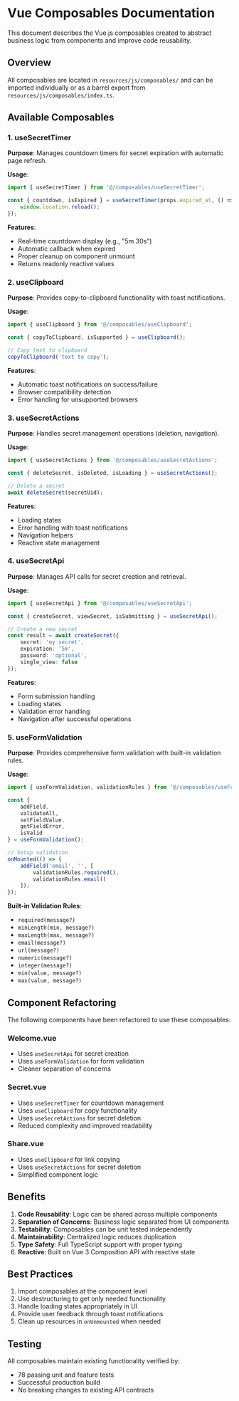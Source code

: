 # Vue Composables Documentation

This document describes the Vue.js composables created to abstract business logic from components and improve code reusability.

## Overview

All composables are located in `resources/js/composables/` and can be imported individually or as a barrel export from `resources/js/composables/index.ts`.

## Available Composables

### 1. useSecretTimer

**Purpose**: Manages countdown timers for secret expiration with automatic page refresh.

**Usage**:
```typescript
import { useSecretTimer } from '@/composables/useSecretTimer';

const { countdown, isExpired } = useSecretTimer(props.expired_at, () => {
    window.location.reload();
});
```

**Features**:
- Real-time countdown display (e.g., "5m 30s")
- Automatic callback when expired
- Proper cleanup on component unmount
- Returns readonly reactive values

### 2. useClipboard

**Purpose**: Provides copy-to-clipboard functionality with toast notifications.

**Usage**:
```typescript
import { useClipboard } from '@/composables/useClipboard';

const { copyToClipboard, isSupported } = useClipboard();

// Copy text to clipboard
copyToClipboard('text to copy');
```

**Features**:
- Automatic toast notifications on success/failure
- Browser compatibility detection
- Error handling for unsupported browsers

### 3. useSecretActions

**Purpose**: Handles secret management operations (deletion, navigation).

**Usage**:
```typescript
import { useSecretActions } from '@/composables/useSecretActions';

const { deleteSecret, isDeleted, isLoading } = useSecretActions();

// Delete a secret
await deleteSecret(secretUid);
```

**Features**:
- Loading states
- Error handling with toast notifications
- Navigation helpers
- Reactive state management

### 4. useSecretApi

**Purpose**: Manages API calls for secret creation and retrieval.

**Usage**:
```typescript
import { useSecretApi } from '@/composables/useSecretApi';

const { createSecret, viewSecret, isSubmitting } = useSecretApi();

// Create a new secret
const result = await createSecret({
    secret: 'my secret',
    expiration: '5m',
    password: 'optional',
    single_view: false
});
```

**Features**:
- Form submission handling
- Loading states
- Validation error handling
- Navigation after successful operations

### 5. useFormValidation

**Purpose**: Provides comprehensive form validation with built-in validation rules.

**Usage**:
```typescript
import { useFormValidation, validationRules } from '@/composables/useFormValidation';

const {
    addField,
    validateAll,
    setFieldValue,
    getFieldError,
    isValid
} = useFormValidation();

// Setup validation
onMounted(() => {
    addField('email', '', [
        validationRules.required(),
        validationRules.email()
    ]);
});
```

**Built-in Validation Rules**:
- `required(message?)`
- `minLength(min, message?)`
- `maxLength(max, message?)`
- `email(message?)`
- `url(message?)`
- `numeric(message?)`
- `integer(message?)`
- `min(value, message?)`
- `max(value, message?)`

## Component Refactoring

The following components have been refactored to use these composables:

### Welcome.vue
- Uses `useSecretApi` for secret creation
- Uses `useFormValidation` for form validation
- Cleaner separation of concerns

### Secret.vue
- Uses `useSecretTimer` for countdown management
- Uses `useClipboard` for copy functionality
- Uses `useSecretActions` for secret deletion
- Reduced complexity and improved readability

### Share.vue
- Uses `useClipboard` for link copying
- Uses `useSecretActions` for secret deletion
- Simplified component logic

## Benefits

1. **Code Reusability**: Logic can be shared across multiple components
2. **Separation of Concerns**: Business logic separated from UI components
3. **Testability**: Composables can be unit tested independently
4. **Maintainability**: Centralized logic reduces duplication
5. **Type Safety**: Full TypeScript support with proper typing
6. **Reactive**: Built on Vue 3 Composition API with reactive state

## Best Practices

1. Import composables at the component level
2. Use destructuring to get only needed functionality
3. Handle loading states appropriately in UI
4. Provide user feedback through toast notifications
5. Clean up resources in `onUnmounted` when needed

## Testing

All composables maintain existing functionality verified by:
- 78 passing unit and feature tests
- Successful production build
- No breaking changes to existing API contracts
